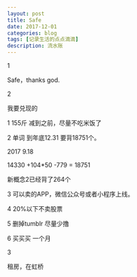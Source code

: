 ```yaml
---
layout: post
title: Safe
date: 2017-12-01
categories: blog
tags: [记录生活的点点滴滴]
description: 流水账
---
```


1 

Safe，thanks god.

2

我要兑现的

1 155斤 减到之前，尽量不吃米饭了

2 单词 到年底12.31 要背18751个。

2017 9.18

14330 +104*50 -779 = 18751

新概念2已经背了264个

3 可以卖的APP，微信公众号或者小程序上线。

4 20%以下不卖股票

5 删掉tumblr 尽量少撸

6 买买买 一个月

3

租房，在虹桥

